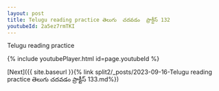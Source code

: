 ```yaml
---
layout: post
title: Telugu reading practice తెలుగు  చదవడం  ప్రాక్టీస్ 132
youtubeId: 2a5ez7rmTKI
---
```

 
 
Telugu reading practice
 
 
 
 
 


{% include youtubePlayer.html id=page.youtubeId %}
 
[Next]({{ site.baseurl }}{% link  split2/_posts/2023-09-16-Telugu reading practice తెలుగు  చదవడం  ప్రాక్టీస్ 133.md%})
 
